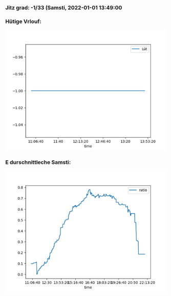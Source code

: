 ### Jitz grad: -1/33 (Samsti, 2022-01-01 13:49:00

### Hütige Vrlouf:
![Graph](Today.png)

### E durschnittleche Samsti:
![Graph](Samsti.png)